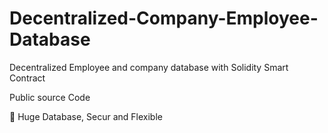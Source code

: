 # Decentralized-Company-Employee-Database
Decentralized Employee and company database with Solidity Smart Contract

Public source Code


:green_heart: Huge Database, Secur and Flexible

